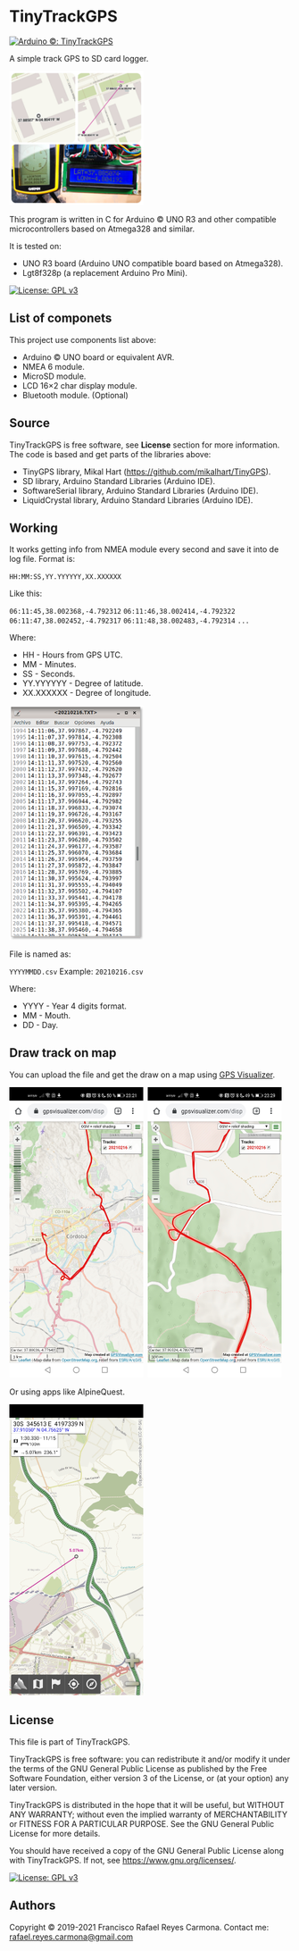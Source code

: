 # TinyTrackGPS
[![Arduino ©: TinyTrackGPS](https://img.shields.io/badge/Arduino©-TinyTrackGPS-red?style=for-the-badge&logo=arduino)](README.md)

A simple track GPS to SD card logger. 

<img alt="Location example." src="images/image1.jpg" width="240">&nbsp;

This program is written in C for Arduino © UNO R3 and other compatible microcontrollers based on Atmega328 and similar. 

It is tested on:
* UNO R3 board (Arduino UNO compatible board based on Atmega328). 
* Lgt8f328p (a replacement Arduino Pro Mini). 

[![License: GPL v3](https://img.shields.io/badge/License-GPLv3-blue.svg)](LICENSE)

## List of componets

This project use components list above:

  * Arduino © UNO board or equivalent AVR. 
  * NMEA 6 module. 
  * MicroSD module. 
  * LCD 16×2 char display module. 
  * Bluetooth module. (Optional) 

## Source

TinyTrackGPS is free software, see **License** section for more information. The code is based and get parts of the libraries above:

  * TinyGPS library, Mikal Hart (https://github.com/mikalhart/TinyGPS).
  * SD library, Arduino Standard Libraries (Arduino IDE).
  * SoftwareSerial library, Arduino Standard Libraries (Arduino IDE).
  * LiquidCrystal library, Arduino Standard Libraries (Arduino IDE).

## Working

It works getting info from NMEA module every second and save it into de log file. Format is:

  `HH:MM:SS,YY.YYYYYY,XX.XXXXXX`

Like this:

  `06:11:45,38.002368,-4.792312`
  `06:11:46,38.002414,-4.792322`
  `06:11:47,38.002452,-4.792317`
  `06:11:48,38.002483,-4.792314`
  `...`

Where:
  * HH - Hours from GPS UTC.
  * MM - Minutes. 
  * SS - Seconds. 
  * YY.YYYYYY - Degree of latitude.
  * XX.XXXXXX - Degree of longitude.

<img alt="Log File." src="images/image2.png" width="240">&nbsp;

File is named as:

`YYYYMMDD.csv` Example: `20210216.csv`

Where:
  * YYYY - Year 4 digits format. 
  * MM - Mouth. 
  * DD - Day. 

## Draw track on map

You can upload the file and get the draw on a map using [GPS Visualizer](https://www.gpsvisualizer.com/). 

<img alt="GPS Visualizer1." src="images/map1.jpg" width="240">&nbsp;
<img alt="GPS Visualizer2." src="images/map2.jpg" width="240">&nbsp;

Or using apps like AlpineQuest. 

<img alt="AlpineQuest." src="images/map3.jpg" width="240">&nbsp;

## License

This file is part of TinyTrackGPS.

TinyTrackGPS is free software: you can redistribute it and/or modify it under the terms of the GNU General Public License as published by the Free Software Foundation, either version 3 of the License, or (at your option) any later version.

TinyTrackGPS is distributed in the hope that it will be useful, but WITHOUT ANY WARRANTY; without even the implied warranty of MERCHANTABILITY or FITNESS FOR A PARTICULAR PURPOSE.  See the GNU General Public License for more details.

You should have received a copy of the GNU General Public License along with TinyTrackGPS.  If not, see <https://www.gnu.org/licenses/>.

[![License: GPL v3](https://img.shields.io/badge/License-GPLv3-blue.svg)](LICENSE)

## Authors

Copyright © 2019-2021 Francisco Rafael Reyes Carmona. 
Contact me: rafael.reyes.carmona@gmail.com 
